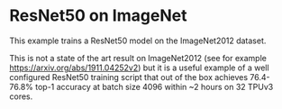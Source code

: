 # ResNet50 on ImageNet

This example trains a ResNet50 model on the ImageNet2012 dataset.

This is not a state of the art result on ImageNet2012 (see for example
https://arxiv.org/abs/1911.04252v2) but it is a useful example of a well
configured ResNet50 training script that out of the box achieves 76.4-76.8%
top-1 accuracy at batch size 4096 within ~2 hours on 32 TPUv3 cores.
